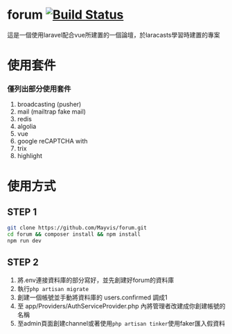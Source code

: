 # forum [![Build Status](https://travis-ci.org/Mayvis/forum.svg?branch=master)](https://travis-ci.org/Mayvis/forum)
這是一個使用laravel配合vue所建置的一個論壇，於laracasts學習時建置的專案

# 使用套件
### 僅列出部分使用套件
1. broadcasting (pusher) 
2. mail (mailtrap fake mail)
3. redis
4. algolia
5. vue
6. google reCAPTCHA with
7. trix
8. highlight 

# 使用方式
## STEP 1
```bash
git clone https://github.com/Mayvis/forum.git
cd forum && composer install && npm install
npm run dev
```

## STEP 2
1. 將.env連接資料庫的部分寫好，並先創建好forum的資料庫
2. 執行`php artisan migrate`
3. 創建一個帳號並手動將資料庫的 users.confirmed 調成1
4. 至 app/Providers/AuthServiceProvider.php 內將管理者改建成你創建帳號的名稱
5. 至admin頁面創建channel或著使用`php artisan tinker`使用faker匯入假資料
